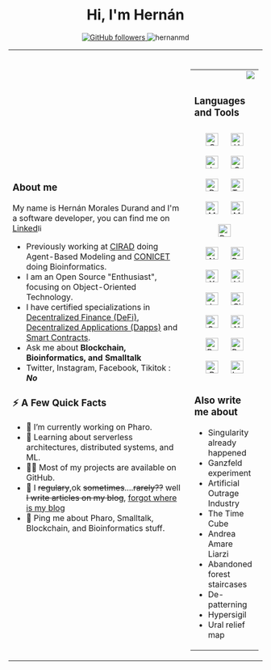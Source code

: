 <h1 align="center">Hi, I'm Hernán</h1>
<p align="center">
  <a href="https://github.com/MacroPower?tab=followers">
    <img alt="GitHub followers" src="https://img.shields.io/github/followers/hernanmd?color=green&logo=github">
  </a>
    <img src="https://komarev.com/ghpvc/?username=hernanmd&label=Profile%20views&color=0e75b6&style=flat" alt="hernanmd" /> 
    
</p>
<table width="100%"> 
  <tr>
  <td width="70%">


<h3 align="left">About me</h3>

My name is Hernán Morales Durand and I'm a software developer, you can find me on <a href="https://www.linkedin.com/in/hernanm/">Linked<img src='https://cdn.jsdelivr.net/npm/simple-icons@3.0.1/icons/linkedin.svg' alt='linkedin' height='15'></a>

- Previously working at [CIRAD](https://www.cirad.fr/) doing Agent-Based Modeling and [CONICET](https://www.conicet.gov.ar/) doing Bioinformatics.
- I am an Open Source "Enthusiast", focusing on Object-Oriented Technology.
- I have certified specializations in [Decentralized Finance (DeFi)](https://coursera.org/verify/specialization/2RCHTE64ARDR), 
[Decentralized Applications (Dapps)](https://www.coursera.org/account/accomplishments/verify/LUYZAJ6TB7PW) and [Smart Contracts](https://www.coursera.org/account/accomplishments/verify/FF6YVWZWMLXV).
- Ask me about **Blockchain, Bioinformatics, and Smalltalk**
- Twitter, Instagram, Facebook, Tikitok : ***No***

<h3>⚡️ A Few Quick Facts</h3>
  <ul>
    <li>🔭 I’m currently working on Pharo.
    <li>🧐 Learning about serverless architectures, distributed systems, and ML.
    <li>👨‍💻 Most of my projects are available on GitHub.
    <li>📝 I <del>regulary</del>,ok <del>sometimes</del>....<del>rarely??</del> well <del>I write articles on my blog</del>, <ins>forgot where is my blog</ins>
    <li>💬 Ping me about Pharo, Smalltalk, Blockchain, and Bioinformatics stuff.
  </ul>
</td>
<td width="30%">
<table>
  <tr>
    <td><img align="right" src="https://media1.giphy.com/media/13HgwGsXF0aiGY/giphy.gif" /></td>
  </tr>
  <tr/>
    <td>
    <h3> Languages and Tools</h3>  
<div align="center">  
<a href="https://www.w3schools.com/css/" target="_blank"><img style="margin: 10px" src="https://profilinator.rishav.dev/skills-assets/css3-original-wordmark.svg" alt="CSS3" height="25" /></a>  
<a href="https://en.wikipedia.org/wiki/HTML5" target="_blank"><img style="margin: 10px" src="https://profilinator.rishav.dev/skills-assets/html5-original-wordmark.svg" alt="HTML5" height="25" /></a>  
<a href="https://www.javascript.com/" target="_blank"><img style="margin: 10px" src="https://profilinator.rishav.dev/skills-assets/javascript-original.svg" alt="JavaScript" height="25" /></a>  
<a href="https://www.cprogramming.com/" target="_blank"><img style="margin: 10px" src="https://profilinator.rishav.dev/skills-assets/c-original.svg" alt="C" height="25" /></a>  
<a href="https://www.docker.com/" target="_blank"><img style="margin: 10px" src="https://profilinator.rishav.dev/skills-assets/docker-original-wordmark.svg" alt="Docker" height="25" /></a>  
<a href="https://www.typescriptlang.org/" target="_blank"><img style="margin: 10px" src="https://profilinator.rishav.dev/skills-assets/typescript-original.svg" alt="TypeScript" height="25" /></a>  
<a href="https://www.mysql.com/" target="_blank"><img style="margin: 10px" src="https://profilinator.rishav.dev/skills-assets/mysql-original-wordmark.svg" alt="MySQL" height="25" /></a>  
<a href="https://www.mongodb.com/" target="_blank"><img style="margin: 10px" src="https://profilinator.rishav.dev/skills-assets/mongodb-original-wordmark.svg" alt="MongoDB" height="25" /></a>  
<a href="https://www.python.org/" target="_blank"><img style="margin: 10px" src="https://profilinator.rishav.dev/skills-assets/python-original.svg" alt="Python" height="25" /></a>
<br/>
<a href="https://www.nginx.com/" target="_blank"><img style="margin: 10px" src="https://profilinator.rishav.dev/skills-assets/nginx-original.svg" alt="Nginx" height="25" /></a>  
<a href="https://www.gnu.org/software/bash/" target="_blank"><img style="margin: 10px" src="https://profilinator.rishav.dev/skills-assets/gnu_bash-icon.svg" alt="Bash" height="25" /></a>  
<a href="https://www.apachefriends.org/" target="_blank"><img style="margin: 10px" src="https://profilinator.rishav.dev/skills-assets/xampp.png" alt="XAMPP" height="25" /></a>  
<a href="https://www.linux.org/" target="_blank"><img style="margin: 10px" src="https://profilinator.rishav.dev/skills-assets/linux-original.svg" alt="Linux" height="25" /></a>  
<a href="https://www.jenkins.io/" target="_blank"><img style="margin: 10px" src="https://profilinator.rishav.dev/skills-assets/jenkins-icon.svg" alt="Jenkins" height="25" /></a>  
<a href="https://github.com/" target="_blank"><img style="margin: 10px" src="https://profilinator.rishav.dev/skills-assets/git-scm-icon.svg" alt="Git" height="25" /></a>  
<a href="https://graphql.org/" target="_blank"><img style="margin: 10px" src="https://profilinator.rishav.dev/skills-assets/graphql.png" alt="GraphQL" height="25" /></a>  
<a href="https://nodejs.org/" target="_blank"><img style="margin: 10px" src="https://profilinator.rishav.dev/skills-assets/nodejs-original-wordmark.svg" alt="Node.js" height="25" /></a>  
<a href="https://www.postgresql.org/" target="_blank"><img style="margin: 10px" src="https://profilinator.rishav.dev/skills-assets/postgresql-original-wordmark.svg" alt="PostgreSQL" height="25" /></a>  
<a href="https://www.rust-lang.org/" target="_blank"><img style="margin: 10px" src="https://profilinator.rishav.dev/skills-assets/rust-plain.svg" alt="Rust" height="25" /></a>  
<a href="https://www.r-project.org/" target="_blank"><img style="margin: 10px" src="https://profilinator.rishav.dev/skills-assets/r.svg" alt="R" height="25" /></a>  
<a href="https://www.latex-project.org/" target="_blank"><img style="margin: 10px" src="https://profilinator.rishav.dev/skills-assets/latex.png" alt="LaTeX" height="25" /></a>
</td></tr>
<tr><td><h3>Also write me about</h3>
<ul>
<li>Singularity already happened
<li>Ganzfeld experiment
<li>Artificial Outrage Industry
<li>The Time Cube
<li>Andrea Amare Liarzi
<li>Abandoned forest staircases
<li>De-patterning
<li>Hypersigil
<li>Ural relief map
</tr></td>
</div>  

<br/>  

</td>
</tr>


</table>
